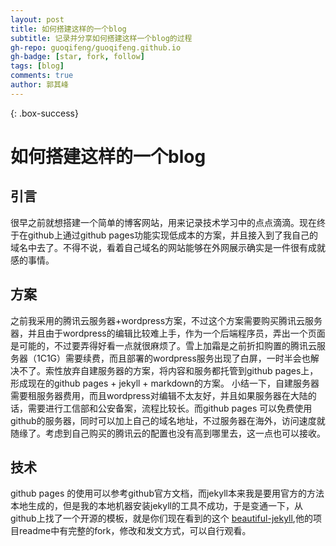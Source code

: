 ```yaml
---
layout: post
title: 如何搭建这样的一个blog
subtitle: 记录并分享如何搭建这样一个blog的过程
gh-repo: guoqifeng/guoqifeng.github.io
gh-badge: [star, fork, follow]
tags: [blog] 
comments: true
author: 郭其峰
---
```


{: .box-success}

# 如何搭建这样的一个blog
## 引言
很早之前就想搭建一个简单的博客网站，用来记录技术学习中的点点滴滴。现在终于在github上通过github pages功能实现低成本的方案，并且接入到了我自己的域名中去了。不得不说，看着自己域名的网站能够在外网展示确实是一件很有成就感的事情。
## 方案
之前我采用的腾讯云服务器+wordpress方案，不过这个方案需要购买腾讯云服务器，并且由于wordpress的编辑比较难上手，作为一个后端程序员，弄出一个页面是可能的，不过要弄得好看一点就很麻烦了。雪上加霜是之前折扣购置的腾讯云服务器（1C1G）需要续费，而且部署的wordpress服务出现了白屏，一时半会也解决不了。索性放弃自建服务器的方案，将内容和服务都托管到github pages上，形成现在的github pages + jekyll + markdown的方案。
小结一下，自建服务器需要租服务器费用，而且wordpress对编辑不太友好，并且如果服务器在大陆的话，需要进行工信部和公安备案，流程比较长。而github pages 可以免费使用github的服务器，同时可以加上自己的域名地址，不过服务器在海外，访问速度就随缘了。考虑到自己购买的腾讯云的配置也没有高到哪里去，这一点也可以接收。
## 技术
github pages 的使用可以参考github官方文档，而jekyll本来我是要用官方的方法本地生成的，但是我的本地机器安装jekyll的工具不成功，于是变通一下，从github上找了一个开源的模板，就是你们现在看到的这个 [beautiful-jekyll](https://github.com/daattali/beautiful-jekyll),他的项目readme中有完整的fork，修改和发文方式，可以自行观看。
